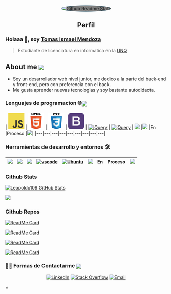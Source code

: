 <p align="center">
 <img width="200px" src="https://i.pinimg.com/originals/67/0d/4e/670d4e55f0f720cdc8ef1bc83e86e6fd.gif" align="center" alt="Github Readme Stats" style="background-color: rgba(0, 0, 0, 0.50) ;;border: #012d42 1px solid; border-radius: 50%;"/>
 <h2 align="center">Perfil</h2>
</p>

### Holaaa 👋, soy [Tomas Ismael Mendoza](https://github.com/leopoldo109)
> Estudiante de licenciatura en informatica en la [UNQ](http://www.unq.edu.ar/carreras/58-licenciatura-en-inform%C3%A1tica.php)



<div>
  <h2>About me <img width="70px" src="https://i.pinimg.com/originals/29/9f/18/299f18589b70050383afe3235279702b.gif" align="center"/></h2>
  <ul>
    <li>
     Soy un desarrollador web nivel junior, me dedico a la parte del back-end y front-end, pero con preferencia con el back. 
    </li>
     <li>
       Me gusta aprender nuevas tecnologias y soy bastante autodidacta.
    </li>
  </ul>
</div>

### Lenguajes de programacion 🌐<img width="70px" align="center" src="https://img-07.stickers.cloud/packs/6080c458-57ef-4340-b55b-3edd8323428d/webp/e382be47-8126-4346-b497-bf117eb4d24c.webp">

|   [<img src="https://raw.githubusercontent.com/github/explore/80688e429a7d4ef2fca1e82350fe8e3517d3494d/topics/javascript/javascript.png" width="50" style="margin-top: 5px;">](https://jquery.com/) | [<img src="https://raw.githubusercontent.com/github/explore/80688e429a7d4ef2fca1e82350fe8e3517d3494d/topics/html/html.png" width="50">](https://lenguajehtml.com/)  | [<img src="https://raw.githubusercontent.com/github/explore/80688e429a7d4ef2fca1e82350fe8e3517d3494d/topics/css/css.png"  width="50">](https://lenguajecss.com/)  |  [<img src="https://raw.githubusercontent.com/github/explore/80688e429a7d4ef2fca1e82350fe8e3517d3494d/topics/bootstrap/bootstrap.png" style="margin-top: 5px;" width="50">](https://getbootstrap.com/) |  [<img src="https://upload.wikimedia.org/wikipedia/commons/8/87/Sql_data_base_with_logo.png" alt="jQuery" width="50">](https://jquery.com/) | [<img src="https://s3.dualstack.us-east-2.amazonaws.com/pythondotorg-assets/media/community/logos/python-logo-only.png" alt="jQuery" width="50">](https://s3.dualstack.us-east-2.amazonaws.com/pythondotorg-assets/media/community/logos/python-logo-only.png) | [<img src="https://cdn.iconscout.com/icon/free/png-256/handlebars-282936.png" width="60">](https://handlebarsjs.com) |[<img src="https://i0.wp.com/www.drouiz.com/wp-content/uploads/2018/09/connectivity.png?ssl=1" width="60">](#) |En |Proceso |<img src="https://play-lh.googleusercontent.com/_ey5IqXZDO36MOovn_1teyQYdXjmMUO_egGGsIwIxaI1GifqUlo1exRFJSlEbU1kUNnX" width="50">|
|---|---|---|---|---|---|---|---|---|

 
### Herramientas de desarrollo y entornos 🛠️

| [<img src="https://d1.awsstatic.com/asset-repository/products/amazon-rds/1024px-MySQL.ff87215b43fd7292af172e2a5d9b844217262571.png" width="50">](https://www.mysql.com/) | [<img src="https://git-scm.com/images/logos/downloads/Git-Icon-1788C.png" width="50">](https://git-scm.com/) |  [<img src="https://res.cloudinary.com/postman/image/upload/t_team_logo/v1629869194/team/2893aede23f01bfcbd2319326bc96a6ed0524eba759745ed6d73405a3a8b67a8" width="50">](https://nodejs.org/es/) | [<img src="https://upload.wikimedia.org/wikipedia/commons/thumb/2/2d/Visual_Studio_Code_1.18_icon.svg/1200px-Visual_Studio_Code_1.18_icon.svg.png" alt="vscode" width="50">](https://code.visualstudio.com/) | [<img src="https://cdn.freebiesupply.com/logos/thumbs/2x/npm-logo.png" alt="Ubuntu" width="50">](https://www.npmjs.com/)  |  [<img src="https://upload.wikimedia.org/wikipedia/commons/thumb/d/d9/Node.js_logo.svg/590px-Node.js_logo.svg.png" width="50">](https://nodejs.org/es/) |En |Proceso |<img src="https://play-lh.googleusercontent.com/_ey5IqXZDO36MOovn_1teyQYdXjmMUO_egGGsIwIxaI1GifqUlo1exRFJSlEbU1kUNnX" width="50">|
|---|---|---|---|---|---|---|---|---|

### Github Stats

[![Leopoldo109 GitHub Stats](https://github-readme-stats.vercel.app/api?username=leopoldo109&theme=tokyonight&show_icons=true&count_private=true)](https://github.com/leopoldo109)

<img src="https://github-readme-stats.vercel.app/api/top-langs/?username=leopoldo109&langs_count=10&theme=tokyonight&layout=compact">

### Github Repos

[![ReadMe Card](https://github-readme-stats.vercel.app/api/pin/?username=leopoldo109&theme=tokyonight&repo=-2-de-carisma&show_owner=true)](https://github.com/leopoldo109/-2-de-carisma)


[![ReadMe Card](https://github-readme-stats.vercel.app/api/pin/?username=leopoldo109&theme=tokyonight&repo=E-commerce&show_owner=true)](https://github.com/leopoldo109/E-commerce)


[![ReadMe Card](https://github-readme-stats.vercel.app/api/pin/?username=leopoldo109&theme=tokyonight&repo=Blanca-y-negras&show_owner=true)](https://github.com/leopoldo109/E-commerce)


[![ReadMe Card](https://github-readme-stats.vercel.app/api/pin/?username=leopoldo109&theme=tokyonight&repo=agro-forum&show_owner=true)](https://github.com/leopoldo109/Agro-forum)

<h3> 🤝🏻 Formas de Contactarme <img width="90px" src="https://static.wikia.nocookie.net/undertale/images/b/bc/Tumblr_nvujj3gQTf1r9xrggo2_250.gif/revision/latest/scale-to-width-down/194?cb=20160220214156&path-prefix=es" align="center"> </h3>

<p align="center">
<a href="https://www.linkedin.com/in/tomas-ismael-mendoza-30b141258/" target="_blank"><img alt="LinkedIn" src="https://img.shields.io/badge/LinkedIn-@TomasMendoza-blue?style=flat&logo=linkedin"></a>
<a href="https://www.instagram.com/tomas___mendoza/" target="_blank"><img alt="Stack Overflow" src="https://img.shields.io/badge/Instagram-tomas____mendoza-blue?style=flat&logo=instagram"></a>
<a href="mailto:anandmainali5@gmail.com"><img alt="Email" src="https://img.shields.io/badge/Email-tm1453766@gmail.com-blue?style=flat&logo=gmail"></a>
</p>


⭐️

